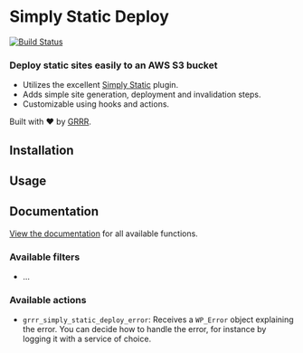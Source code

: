 # Simply Static Deploy

[![Build Status](https://travis-ci.com/grrr-amsterdam/simply-static-deploy.svg?branch=master)](https://travis-ci.com/grrr-amsterdam/simply-static-deploy)

### Deploy static sites easily to an AWS S3 bucket

- Utilizes the excellent [Simply Static](https://wordpress.org/plugins/simply-static/) plugin.
- Adds simple site generation, deployment and invalidation steps.
- Customizable using hooks and actions.

Built with ❤️ by [GRRR](https://grrr.tech).

## Installation

## Usage

## Documentation

[View the documentation](https://github.com/grrr-amsterdam/simply-static-deploy/tree/master/docs) for all available functions.

### Available filters

- ...

### Available actions

- `grrr_simply_static_deploy_error`: Receives a `WP_Error` object explaining the error. You can decide how to handle the error, for instance by logging it with a service of choice.
